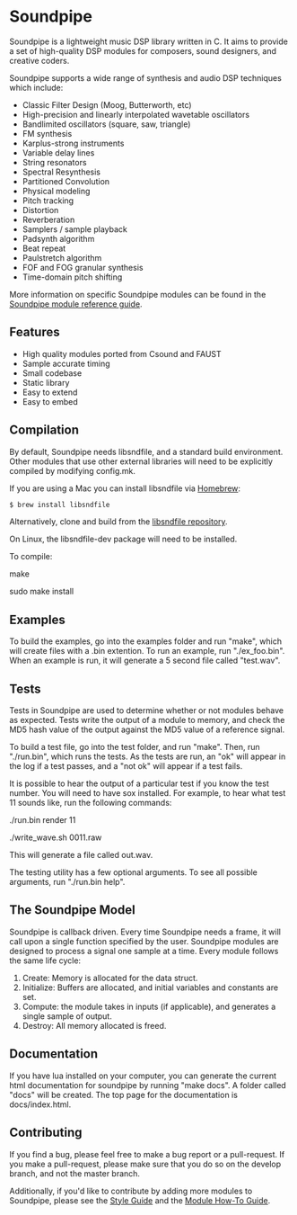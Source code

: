 Soundpipe
=========

Soundpipe is a lightweight music DSP library written in C. It aims to provide
a set of high-quality DSP modules for composers, sound designers,
and creative coders. 

Soundpipe supports a wide range of synthesis and audio DSP 
techniques which include:

- Classic Filter Design (Moog, Butterworth, etc)
- High-precision and linearly interpolated wavetable oscillators
- Bandlimited oscillators (square, saw, triangle)
- FM synthesis
- Karplus-strong instruments
- Variable delay lines
- String resonators
- Spectral Resynthesis
- Partitioned Convolution
- Physical modeling
- Pitch tracking
- Distortion
- Reverberation
- Samplers / sample playback
- Padsynth algorithm
- Beat repeat
- Paulstretch algorithm
- FOF and FOG granular synthesis
- Time-domain pitch shifting

More information on specific Soundpipe modules can be found in the
[Soundpipe module reference guide](https://paulbatchelor.github.com/res/soundpipe/docs/).

Features
---------
- High quality modules ported from Csound and FAUST
- Sample accurate timing
- Small codebase
- Static library
- Easy to extend
- Easy to embed


Compilation
-----------

By default, Soundpipe needs libsndfile, and a standard build environment. 
Other modules that use other external libraries will need to be explicitly compiled
by modifying config.mk.

If you are using a Mac you can install libsndfile via
[Homebrew](http://brew.sh/):

```sh
$ brew install libsndfile
```

Alternatively, clone and build from the [libsndfile
repository](https://github.com/erikd/libsndfile/).

On Linux, the libsndfile-dev package will need to be installed.

To compile:

make

sudo make install


Examples 
--------
To build the examples, go into the examples folder and run "make", which will 
create files with a .bin extention. To run an example, run "./ex_foo.bin". When 
an example is run, it will generate a 5 second file called "test.wav". 


Tests
-----

Tests in Soundpipe are used to determine whether or not modules behave as 
expected. Tests write the output of a module to memory, and check the MD5 hash 
value of the output against the MD5 value of a reference signal.

To build a test file, go into the test folder, and run "make". Then, run 
"./run.bin", which runs the tests. As the tests are run, an "ok" will appear in 
the log if a test passes, and a "not ok" will appear if a test fails. 

It is possible to hear the output of a particular test if you know the test 
number. You will need to have sox installed. For example, 
to hear what test 11 sounds like, run the following
commands:

./run.bin render 11

./write_wave.sh 0011.raw

This will generate a file called out.wav.

The testing utility has a few optional arguments. To see all possible arguments,
run "./run.bin help".

The Soundpipe Model
-------------------

Soundpipe is callback driven. Every time Soundpipe needs a frame, it will
call upon a single function specified by the user. Soundpipe modules are
designed to process a signal one sample at a time.  Every module follows the
same life cycle:

1. Create: Memory is allocated for the data struct.
2. Initialize: Buffers are allocated, and initial variables and constants
are set.
3. Compute: the module takes in inputs (if applicable), and generates a
single sample of output.
4. Destroy: All memory allocated is freed.

Documentation
-------------
If you have lua installed on your computer, you can generate the current html
documentation for soundpipe by running "make docs". A folder called "docs"
will be created. The top page for the documentation is docs/index.html.


Contributing
--------------------------
If you find a bug, please feel free to make a bug 
report or
a pull-request. If you make a pull-request, please make sure that you do so on 
the develop branch, and not the master branch.  

Additionally, if you'd like to contribute by adding more modules to Soundpipe, 
please 
see the [Style Guide](util/style\_guide.md) and the [Module How-To Guide](util/module\_howto.md).
